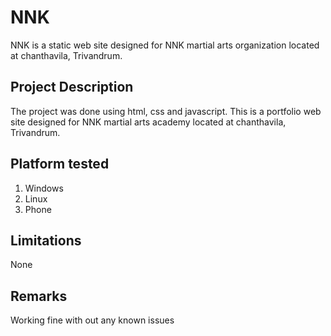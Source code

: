 # NNK
NNK is a static web site designed for NNK martial arts organization located at chanthavila, Trivandrum.

Project Description
-------------------

The project was done using html, css and javascript. This is a portfolio web site designed for NNK martial arts academy located at chanthavila, Trivandrum.

Platform tested
---------------
1. Windows
2. Linux
3. Phone

Limitations
-----------
None

Remarks
-------
Working fine with out any known issues
